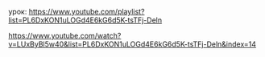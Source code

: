 урок: https://www.youtube.com/playlist?list=PL6DxKON1uLOGd4E6kG6d5K-tsTFj-Deln



https://www.youtube.com/watch?v=LUxByBl5w40&list=PL6DxKON1uLOGd4E6kG6d5K-tsTFj-Deln&index=14